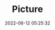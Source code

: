 ---
weight: 1
images:
- /images/edited/7.jpeg
title: Picture
date: 2022-06-12 05:25:32
tags: [luminarneo,work,ilce7m3,person]
---